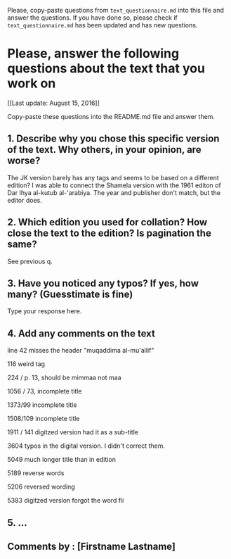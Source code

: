 

Please, copy-paste questions from `text_questionnaire.md` into this file and answer the questions.
If you have done so, please check if `text_questionnaire.md` has been updated and has new questions.

# Please, answer the following questions about the text that you work on

[[Last update: August 15, 2016]]

Copy-paste these questions into the README.md file and answer them.

## 1. Describe why you chose this specific version of the text. Why others, in your opinion, are worse?

The JK version barely has any tags and seems to be based on a different edition? I was able to connect the Shamela version with the 1961 editon of Dar Ihya al-kutub al-'arabiya. The year and publisher don't match, but the editor does.

## 2. Which edition you used for collation? How close the text to the edition? Is pagination the same?

See previous q.

## 3. Have you noticed any typos? If yes, how many? (Guesstimate is fine)

Type your response here.

## 4. Add any comments on the text

line 42 misses the header "muqaddima al-mu'allif"

116 weird tag

224 / p. 13, should be mimmaa not maa

1056 / 73, incomplete title

1373/99 incomplete title

1508/109 incomplete title

1911 / 141 digitzed version had it as a sub-title

3604 typos in the digital version. I didn't correct them.

5049 much longer title than in edition

5189 reverse words

5206 reversed wording

5383 digitzed version forgot the word fii

## 5. ...

## Comments by : [Firstname Lastname]
